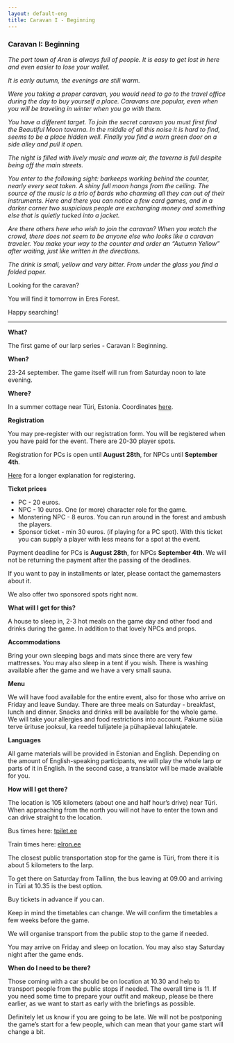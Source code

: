 ```yaml
---
layout: default-eng
title: Caravan I - Beginning
---
```

### Caravan I: Beginning

_The port town of Aren is always full of people. It is easy to get lost in here and even easier to lose your wallet._

_It is early autumn, the evenings are still warm._

_Were you taking a proper caravan, you would need to go to the travel office during the day to buy yourself a place. Caravans are popular, even when you will be traveling in winter when you go with them._ 

_You have a different target. To join the secret caravan you must first find the Beautiful Moon taverna. In the middle of all this noise it is hard to find, seems to be a place hidden well. Finally you find a worn green door on a side alley and pull it open._ 

_The night is filled with lively music and warm air, the taverna is full despite being off the main streets._ 

_You enter to the following sight: barkeeps working behind the counter, nearly every seat taken. A shiny full moon hangs from the ceiling. The source of the music is a trio of bards who charming all they can out of their instruments. Here and there you can notice a few card games, and in a darker corner two suspicious people are exchanging money and something else that is quietly tucked into a jacket._ 

_Are there others here who wish to join the caravan? When you watch the crowd, there does not seem to be anyone else who looks like a caravan traveler. You make your way to the counter and order an “Autumn Yellow” after waiting, just like written in the directions._ 

_The drink is small, yellow and very bitter. From under the glass you find a folded paper._ 

Looking for the caravan?

You will find it tomorrow in Eres Forest. 

Happy searching! 

***

**What?**

The first game of our larp series - Caravan I: Beginning.

**When?**

23-24 september. The game itself will run from Saturday noon to late evening. 

**Where?**

In a summer cottage near Türi, Estonia. Coordinates [here](http://bit.ly/2wvrEK3).

**Registration**

You may pre-register with our registration form. You will be registered when you have paid for the event. There are 20-30 player spots.

Registration for PCs is open until **August 28th**, for NPCs until **September 4th**. 

[Here](https://karavanlarp.github.io/eng/reg/registration.html) for a longer explanation for registering.

**Ticket prices**

* PC - 20 euros.
* NPC - 10 euros. One (or more) character role for the game. 
* Monstering NPC - 8 euros. You can run around in the forest and ambush the players. 
* Sponsor ticket - min 30 euros. (if playing for a PC spot). With this ticket you can supply a player with less means for a spot at the event.  

Payment deadline for PCs is **August 28th**, for NPCs **September 4th**. We will not be returning the payment after the passing of the deadlines. 

If you want to pay in installments or later, please contact the gamemasters about it. 

We also offer two sponsored spots right now. 

**What will I get for this?**

A house to sleep in, 2-3 hot meals on the game day and other food and drinks during the game. In addition to that lovely NPCs and props. 

**Accommodations**

Bring your own sleeping bags and mats since there are very few mattresses. You may also sleep in a tent if you wish. There is washing available after the game and we have a very small sauna. 

**Menu**

We will have food available for the entire event, also for those who arrive on Friday and leave Sunday. There are three meals on Saturday - breakfast, lunch and dinner. Snacks and drinks will be available for the whole game. We will take your allergies and food restrictions into account. Pakume süüa terve ürituse jooksul, ka reedel tulijatele ja pühapäeval lahkujatele.

**Languages**

All game materials will be provided in Estonian and English. Depending on the amount of English-speaking participants, we will play the whole larp or parts of it in English. In the second case, a translator will be made available for you. 

**How will I get there?**  

The location is 105 kilometers (about one and half hour’s drive) near Türi. When approaching from the north you will not have to enter the town and can drive straight to the location. 

Bus times here: [tpilet.ee](https://www.tpilet.ee/en)

Train times here: [elron.ee](http://elron.ee/en/)

The closest public transportation stop for the game is Türi, from there it is about 5 kilometers to the larp. 

To get there on Saturday from Tallinn, the bus leaving at 09.00 and arriving in Türi at 10.35 is the best option. 

Buy tickets in advance if you can. 

Keep in mind the timetables can change. We will confirm the timetables a few weeks before the game. 

We will organise transport from the public stop to the game if needed. 

You may arrive on Friday and sleep on location. You may also stay Saturday night after the game ends. 

**When do I need to be there?** 

Those coming with a car should be on location at 10.30 and help to transport people from the public stops if needed. The overall time is 11. If you need some time to prepare your outfit and makeup, please be there earlier, as we want to start as early with the briefings as possible. 

Definitely let us know if you are going to be late. We will not be postponing the game’s start for a few people, which can mean that your game start will change a bit. 
